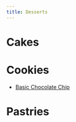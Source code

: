 ```yaml
---
title: Desserts
---
```

# Cakes

# Cookies
- [Basic Chocolate Chip](/desserts/basic_chocolate_chip.md)

# Pastries
